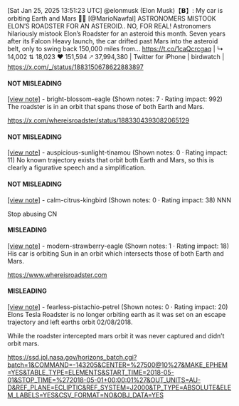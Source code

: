 [Sat Jan 25, 2025 13:51:23 UTC] @elonmusk (Elon Musk)【𝗕】: My car is orbiting Earth and Mars 🤷‍♂️ [@MarioNawfal] ASTRONOMERS MISTOOK ELON’S ROADSTER FOR AN ASTEROID.. NO, FOR REAL! Astronomers hilariously mistook Elon’s Roadster for an asteroid this month. Seven years after its Falcon Heavy launch, the car drifted past Mars into the asteroid belt, only to swing back 150,000 miles from… https://t.co/1caQcrcgaq | ↳ 14,002 ⇅ 18,023 ♥ 151,594 🡕 37,994,380 | Twitter for iPhone | birdwatch | https://x.com/_/status/1883150678622883897

#### NOT MISLEADING

[[view note]](https://x.com/i/birdwatch/n/1883321198827692487) - bright-blossom-eagle (Shown notes: 7 · Rating impact: 992)
The roadster is in an orbit that spans those of both Earth and Mars.

https://x.com/whereisroadster/status/1883304393082065129

#### NOT MISLEADING

[[view note]](https://x.com/i/birdwatch/n/1883227208065646964) - auspicious-sunlight-tinamou (Shown notes: 0 · Rating impact: 11)
No known trajectory exists that orbit both Earth and Mars, so this is clearly a figurative speech and a simplification. 

#### NOT MISLEADING

[[view note]](https://x.com/i/birdwatch/n/1883187328853938249) - calm-citrus-kingbird (Shown notes: 0 · Rating impact: 38)
NNN

Stop abusing CN

#### MISLEADING

[[view note]](https://x.com/i/birdwatch/n/1883399939889492439) - modern-strawberry-eagle (Shown notes: 1 · Rating impact: 18)
His car is orbiting Sun in an orbit which intersects those of both Earth and Mars.

https://www.whereisroadster.com

#### MISLEADING

[[view note]](https://x.com/i/birdwatch/n/1883181951814684828) - fearless-pistachio-petrel (Shown notes: 0 · Rating impact: 20)
Elons Tesla Roadster is no longer orbiting earth as it was set on an escape trajectory and left earths orbit 02/08/2018. 

While the roadster intercepted mars orbit it was never captured and didn’t orbit mars. 

https://ssd.jpl.nasa.gov/horizons_batch.cgi?batch=1&COMMAND=-143205&CENTER=%27500@10%27&MAKE_EPHEM=YES&TABLE_TYPE=ELEMENTS&START_TIME=2018-05-01&STOP_TIME=%272018-05-01+00:00:01%27&OUT_UNITS=AU-D&REF_PLANE=ECLIPTIC&REF_SYSTEM=J2000&TP_TYPE=ABSOLUTE&ELEM_LABELS=YES&CSV_FORMAT=NO&OBJ_DATA=YES
